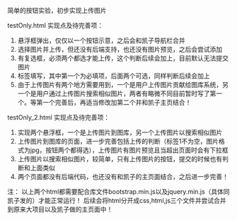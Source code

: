简单的按钮实验，初步实现上传图片

testOnly.html
实现点及待完善项：
1. 悬浮框弹出，仅仅以一个按钮示意，之后会和凯子导航栏合并
2. 选择图片并上传，但还没有后端支持，也还没有图片预览，之后会尝试添加
3. 有复选框，必须两个都选才能上传，这个判断后续会加上，目前默认无法提交图片
4. 标签填写，其中第一个为必填项，后面两个可选，同样判断后续会加上
5. 由于上传图片有两个地方需要用到，一个是用户上传图片贡献给图库系统，另一个是用户通过上传图片搜索相似图片，两者有略微不同目前暂时写了第一个。等第一个完善后，再适当修改加第二个并和凯子主页结合！

testOnly_2.html
实现点及待完善项：
1. 实现两个悬浮框，一个是上传图片到图库，另一个上传图片以搜索相似图片
2. 上传图片到图库的页面，进一步完善包括上传的判断（标签1不为空，图片格式为jpg，按钮两个都得选），上传图片有图片预览且当超出页面时会有下拉框
3. 上传图片以搜索相似图片，较简单，只有上传图片的按钮，提交的时候也有判断和上面类似
4. 两个页面都没有后端代码，也还没有和凯子的主页面结合，之后进一步完善！

注： 以上两个html都需要配合库文件bootstrap.min.js以及jquery.min.js（具体同凯子发的）才能正常运行！
     后续会将html分开成css,html,js三个文件并尝试合并到原来大项目以及凯子做的主页面中！
